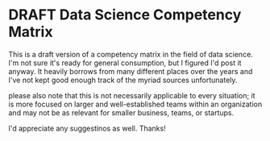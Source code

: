 # DRAFT Data Science Competency Matrix

This is a draft version of a competency matrix in the field of data science. I'm not sure it's ready for general consumption, but I figured I'd post it anyway. It heavily borrows from many different places over the years and I've not kept good enough track of the myriad sources unfortunately.

please also note that this is not necessarily applicable to every situation; it is more focused on larger and well-established teams within an organization and may not be as relevant for smaller business, teams, or startups.

I'd appreciate any suggestinos as well. Thanks!

